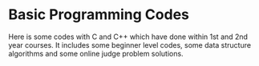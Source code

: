 # Basic Programming Codes

Here is some codes with C and C++ which have done within 1st and 2nd year courses. It includes some beginner level codes, some data structure algorithms and some online judge problem solutions.